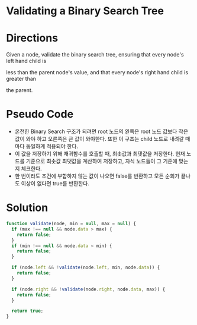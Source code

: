 # Validating a Binary Search Tree

# Directions

Given a node, validate the binary search tree, ensuring that every node's left hand child is

less than the parent node's value, and that every node's right hand child is greater than

the parent.

# Pseudo Code

- 온전한 Binary Search 구조가 되려면 root 노드의 왼쪽은 root 노드 값보다 작은값이 와야 하고 오른쪽은 큰 값이 와야한다. 또한 이 구조는 child 노드로 내려갈 때마다 동일하게 적용되야 한다.
- 이 값을 저장하기 위해 재귀함수를 호출할 때, 최솟값과 최댓값을 저장한다. 현재 노드를 기준으로 최솟값 최댓값을 계산하여 저장하고, 자식 노드들이 그 기준에 맞는지 체크한다.
- 한 번이라도 조건에 부합하지 않는 값이 나오면 false를 반환하고 모든 순회가 끝나도 이상이 없다면 true를 반환한다.

# Solution

```jsx
function validate(node, min = null, max = null) {
  if (max !== null && node.data > max) {
    return false;
  }
  if (min !== null && node.data < min) {
    return false;
  }

  if (node.left && !validate(node.left, min, node.data)) {
    return false;
  }

  if (node.right && !validate(node.right, node.data, max)) {
    return false;
  }

  return true;
}
```